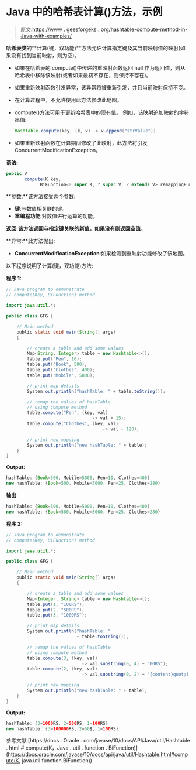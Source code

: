 # Java 中的哈希表计算()方法，示例

> 原文:[https://www . geesforgeks . org/hashtable-compute-method-in-Java-with-examples/](https://www.geeksforgeeks.org/hashtable-compute-method-in-java-with-examples/)

**哈希表类**的**计算(键，双功能)**方法允许计算指定键及其当前映射值的映射(如果没有找到当前映射，则为空)。

*   如果在哈希表的 compute()中传递的重映射函数返回 null 作为返回值，则从哈希表中移除该映射(或者如果最初不存在，则保持不存在)。
*   如果重新映射函数引发异常，该异常将被重新引发，并且当前映射保持不变。
*   在计算过程中，不允许使用此方法修改此地图。
*   compute()方法可用于更新哈希表中的现有值。
    例如，该映射追加映射的字符串值:

    ```java
    Hashtable.compute(key, (k, v) -> v.append("strValue"))

    ```

*   如果重新映射函数在计算期间修改了此映射，此方法将引发 ConcurrentModificationException。

**语法:**

```java
public V 
       compute(K key,
             BiFunction<? super K, ? super V, ? extends V> remappingFunction)
```

**参数:**该方法接受两个参数:

*   **键**:与数值相关联的键。
*   **重编程功能**:对数值进行运算的功能。

**返回:**该方法返回与指定键关联的**新值，如果没有则返回空值**。

**异常:**此方法抛出:

*   **ConcurrentModificationException**:如果检测到重映射功能修改了该地图。

以下程序说明了计算(键，双功能)方法:

**程序 1:**

```java
// Java program to demonstrate
// compute(Key, BiFunction) method.

import java.util.*;

public class GFG {

    // Main method
    public static void main(String[] args)
    {

        // create a table and add some values
        Map<String, Integer> table = new Hashtable<>();
        table.put("Pen", 10);
        table.put("Book", 500);
        table.put("Clothes", 400);
        table.put("Mobile", 5000);

        // print map details
        System.out.println("hashTable: " + table.toString());

        // remap the values of hashTable
        // using compute method
        table.compute("Pen", (key, val)
                                 -> val + 15);
        table.compute("Clothes", (key, val)
                                     -> val - 120);

        // print new mapping
        System.out.println("new hashTable: " + table);
    }
}
```

**Output:**

```java
hashTable: {Book=500, Mobile=5000, Pen=10, Clothes=400}
new hashTable: {Book=500, Mobile=5000, Pen=25, Clothes=280}

```

**输出:**

```java
hashTable: {Book=500, Mobile=5000, Pen=10, Clothes=400}
new hashTable: {Book=500, Mobile=5000, Pen=25, Clothes=280}

```

**程序 2:**

```java
// Java program to demonstrate
// compute(Key, BiFunction) method.

import java.util.*;

public class GFG {

    // Main method
    public static void main(String[] args)
    {

        // create a table and add some values
        Map<Integer, String> table = new Hashtable<>();
        table.put(1, "100RS");
        table.put(2, "500RS");
        table.put(3, "1000RS");

        // print map details
        System.out.println("hashTable: "
                           + table.toString());

        // remap the values of hashTable
        // using compute method
        table.compute(3, (key, val)
                             -> val.substring(0, 4) + "00RS");
        table.compute(2, (key, val)
                             -> val.substring(0, 2) + "{content}quot;);

        // print new mapping
        System.out.println("new hashTable: " + table);
    }
}
```

**Output:**

```java
hashTable: {3=1000RS, 2=500RS, 1=100RS}
new hashTable: {3=100000RS, 2=50$, 1=100RS}

```

参考文献:[https://docs . Oracle . com/javase/10/docs/API/Java/util/Hashtable . html # compute(K，Java . util . function . BiFunction)](https://docs.oracle.com/javase/10/docs/api/java/util/Hashtable.html#compute(K, java.util.function.BiFunction))